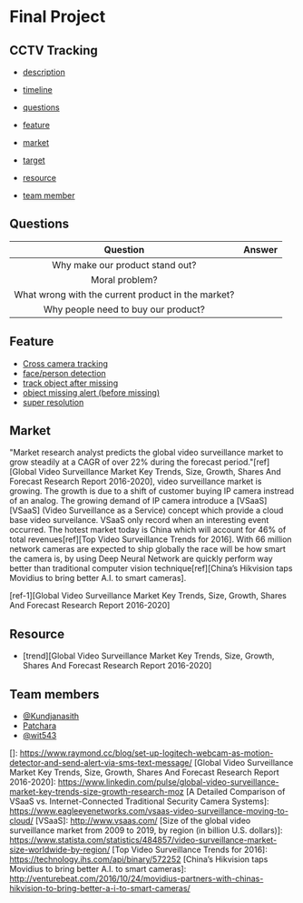# Final Project

## CCTV Tracking


- [description](#description)
- [timeline](#timeline)
- [questions](#questions)
- [feature](#feature)
- [market](#market)
- [target](#target)

- [resource](#resource)
- [team member](#team-members)




## Questions

| Question | Answer |
| :-: | :-: |
| Why make our product stand out? |
| Moral problem? |
| What wrong with the current product in the market? |
| Why people need to buy our product? | 

## Feature
- [Cross camera tracking](#cross-camera-tacking)
- [face/person detection](#face/person-detection)
- [track object after missing](#tracking-object-after-missing-)
- [object missing alert (before missing)](#object-missing-alert)
- [super resolution](#super-resolution)

## Market
	
 "Market research analyst predicts the global video surveillance market to grow steadily at a CAGR of over 22% during the forecast period."[ref][Global Video Surveillance Market Key Trends, Size, Growth, Shares And Forecast Research Report 2016-2020], video surveillance market is growing. The growth is due to a shift of customer buying IP camera instread of an analog. The growing demand of IP camera introduce a [VSaaS][VSaaS] (Video Surveillance as a Service) concept which provide a cloud base video surveilance. VSaaS only record when an interesting event occurred. The hotest market today is China which will account for 46% of total revenues[ref][Top Video Surveillance Trends for 2016]. With 66 million network cameras are expected to ship globally the race will be how smart the camera is, by using Deep Neural Network are quickly perform way better than traditional computer vision technique[ref][China’s Hikvision taps Movidius to bring better A.I. to smart cameras].

 [ref-1][Global Video Surveillance Market Key Trends, Size, Growth, Shares And Forecast Research Report 2016-2020]

## Resource
- [trend][Global Video Surveillance Market Key Trends, Size, Growth, Shares And Forecast Research Report 2016-2020]

## Team members

- [@Kundjanasith](https://github.com/Kundjanasith)
- [Patchara]()
- [@wit543](https://github.com/wit543)

[]: https://www.raymond.cc/blog/set-up-logitech-webcam-as-motion-detector-and-send-alert-via-sms-text-message/
[Global Video Surveillance Market Key Trends, Size, Growth, Shares And Forecast Research Report 2016-2020]: https://www.linkedin.com/pulse/global-video-surveillance-market-key-trends-size-growth-research-moz
[A Detailed Comparison of VSaaS vs. Internet-Connected Traditional Security Camera Systems]: https://www.eagleeyenetworks.com/vsaas-video-surveillance-moving-to-cloud/
[VSaaS]: http://www.vsaas.com/
[Size of the global video surveillance market from 2009 to 2019, by region (in billion U.S. dollars)]: https://www.statista.com/statistics/484857/video-surveillance-market-size-worldwide-by-region/
[Top Video Surveillance Trends for 2016]: https://technology.ihs.com/api/binary/572252
[China’s Hikvision taps Movidius to bring better A.I. to smart cameras]: http://venturebeat.com/2016/10/24/movidius-partners-with-chinas-hikvision-to-bring-better-a-i-to-smart-cameras/